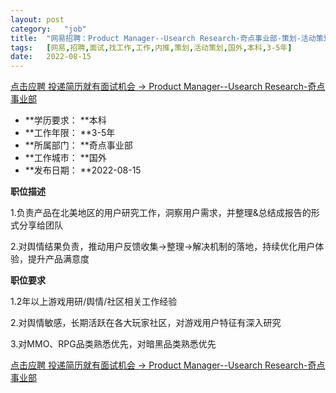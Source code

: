 ```yaml
---
layout:	post
category:	"job"
title:	"网易招聘：Product Manager--Usearch Research-奇点事业部-策划-活动策划-国外本科3-5年"
tags:	[网易,招聘,面试,找工作,工作,内推,策划,活动策划,国外,本科,3-5年]
date:	2022-08-15
---
```


[点击应聘 投递简历就有面试机会 ->  Product Manager--Usearch Research-奇点事业部](http://mobile.bole.netease.com/bole/boleDetail?id=42353&employeeId=346f03c3cda5f04c&key=all)



- **学历要求： **本科
- **工作年限： **3-5年
- **所属部门： **奇点事业部
- **工作城市： **国外
- **发布日期： **2022-08-15



**职位描述**

1.负责产品在北美地区的用户研究工作，洞察用户需求，并整理&amp;总结成报告的形式分享给团队

2.对舆情结果负责，推动用户反馈收集-&gt;整理-&gt;解决机制的落地，持续优化用户体验，提升产品满意度



**职位要求**

1.2年以上游戏用研/舆情/社区相关工作经验

2.对舆情敏感，长期活跃在各大玩家社区，对游戏用户特征有深入研究

3.对MMO、RPG品类熟悉优先，对暗黑品类熟悉优先





[点击应聘 投递简历就有面试机会 ->  Product Manager--Usearch Research-奇点事业部](http://mobile.bole.netease.com/bole/boleDetail?id=42353&employeeId=346f03c3cda5f04c&key=all)